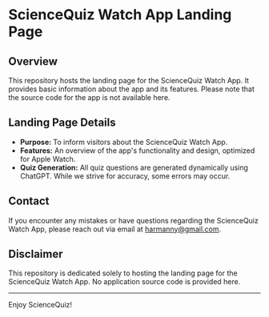 # ScienceQuiz Watch App Landing Page

## Overview
This repository hosts the landing page for the ScienceQuiz Watch App. It provides basic information about the app and its features. Please note that the source code for the app is not available here.

## Landing Page Details
- **Purpose:** To inform visitors about the ScienceQuiz Watch App.
- **Features:** An overview of the app's functionality and design, optimized for Apple Watch.
- **Quiz Generation:** All quiz questions are generated dynamically using ChatGPT. While we strive for accuracy, some errors may occur.

## Contact
If you encounter any mistakes or have questions regarding the ScienceQuiz Watch App, please reach out via email at [harmanny@gmail.com](mailto:harmanny@gmail.com).

## Disclaimer
This repository is dedicated solely to hosting the landing page for the ScienceQuiz Watch App. No application source code is provided here.

---

Enjoy ScienceQuiz!
